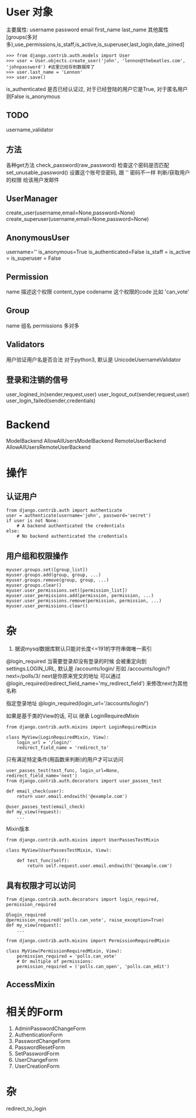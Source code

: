 # User 对象 #
主要属性: username password email first_name last_name
其他属性[groups(多对多),use_permissions,is_staff,is_active,is_superuser,last_login,date_joined]
```
>>> from django.contrib.auth.models import User
>>> user = User.objects.create_user('john', 'lennon@thebeatles.com', 'johnpassword') #这里已经存到数据库了
>>> user.last_name = 'Lennon'
>>> user.save()
```

is_authenticated 是否已经认证过, 对于已经登陆的用户它是True, 对于匿名用户则False
is_anonymous

## TODO ##
username_validator


## 方法 ##
各种get方法
check_password(raw_password) 检查这个密码是否匹配
set_unusable_password() 设置这个账号空密码, 跟 '' 密码不一样
判断/获取用户的权限
给该用户发邮件

## UserManager ##
create_user(username,email=None,password=None)
create_superuser(username,email=None,password=None)

## AnonymousUser ##
username=''
is_anonymous=True
is_authenticated=False
is_staff = is_active = is_superuser = False

## Permission  ##
name 描述这个权限
content_type
codename 这个权限的code 比如 'can_vote'

## Group ##
name 组名
permissions 多对多


## Validators ##
用户验证用户名是否合法
对于python3, 默认是 UnicodeUsernameValidator

## 登录和注销的信号 ##
user_logined_in(sender,request,user)
user_logout_out(sender,request,user)
user_login_failed(sender,credentials)

# Backend #
ModelBackend
AllowAllUsersModelBackend 
RemoteUserBackend
AllowAllUsersRemoteUserBackend


# 操作 #
## 认证用户 ##
```
from django.contrib.auth import authenticate
user = authenticate(username='john', password='secret')
if user is not None:
    # A backend authenticated the credentials
else:
    # No backend authenticated the credentials
```

## 用户组和权限操作 ##
```
myuser.groups.set([group_list])
myuser.groups.add(group, group, ...)
myuser.groups.remove(group, group, ...)
myuser.groups.clear()
myuser.user_permissions.set([permission_list])
myuser.user_permissions.add(permission, permission, ...)
myuser.user_permissions.remove(permission, permission, ...)
myuser.user_permissions.clear()
```


# 杂 #
1. 据说mysql数据库默认只能对长度<=191的字符串做唯一索引



@login_required
当需要登录却没有登录的时候 会被重定向到 settings.LOGIN_URL, 默认是 /accounts/login/
形如 /accounts/login/?next=/polls/3/ next是你原来党文的地址
可以通过 @login_required(redirect_field_name='my_redirect_field') 来修改next为其他名称

指定登录地址
@login_required(login_url='/accounts/login/')

如果是基于类的View的话, 可以 继承 LoginRequiredMixin
```
from django.contrib.auth.mixins import LoginRequiredMixin

class MyView(LoginRequiredMixin, View):
    login_url = '/login/'
    redirect_field_name = 'redirect_to'
```

只有满足特定条件(用函数来判断)的用户才可以访问
```
user_passes_test(test_func, login_url=None, redirect_field_name='next')
from django.contrib.auth.decorators import user_passes_test

def email_check(user):
    return user.email.endswith('@example.com')

@user_passes_test(email_check)
def my_view(request):
    ...
```

Mixin版本
```
from django.contrib.auth.mixins import UserPassesTestMixin

class MyView(UserPassesTestMixin, View):

    def test_func(self):
        return self.request.user.email.endswith('@example.com')
```


## 具有权限才可以访问 ##
```
from django.contrib.auth.decorators import login_required, permission_required

@login_required
@permission_required('polls.can_vote', raise_exception=True)
def my_view(request):
    ...
```

```
from django.contrib.auth.mixins import PermissionRequiredMixin

class MyView(PermissionRequiredMixin, View):
    permission_required = 'polls.can_vote'
    # Or multiple of permissions:
    permission_required = ('polls.can_open', 'polls.can_edit')
```

## AccessMixin ##


# 相关的Form #
1. AdminPasswordChangeForm
2. AuthenticationForm
3. PasswordChangeForm
4. PasswordResetForm
5. SetPasswordForm
6. UserChangeForm
7. UserCreationForm


# 杂 #
redirect_to_login
